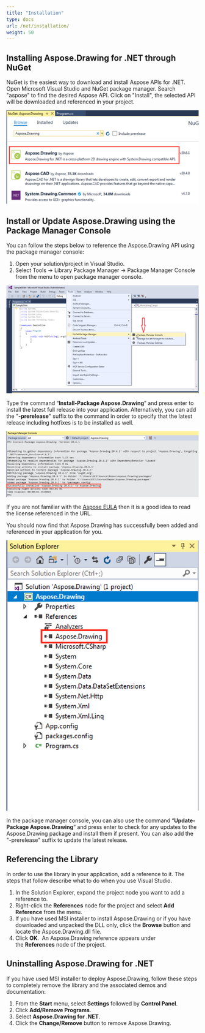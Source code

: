 ```yaml
---
title: "Installation"
type: docs
url: /net/installation/
weight: 50
---
```


## **Installing Aspose.Drawing for .NET through NuGet**
NuGet is the easiest way to download and install Aspose APIs for .NET. Open Microsoft Visual Studio and NuGet package manager. Search "aspose" to find the desired Aspose API. Click on "Install", the selected API will be downloaded and referenced in your project.

![Installing Aspose.Drawing for .NET through NuGet](installation_1.png)


## **Install or Update Aspose.Drawing using the Package Manager Console**
You can follow the steps below to reference the Aspose.Drawing API using the package manager console:

1. Open your solution/project in Visual Studio.
1. Select Tools -> Library Package Manager -> Package Manager Console from the menu to open package manager console.

![Package Manager Console menu item command](installation_2.png)

Type the command “**Install-Package Aspose.Drawing**” and press enter to install the latest full release into your application. Alternatively, you can add the "**-prerelease**" suffix to the command in order to specify that the latest release including hotfixes is to be installed as well.

![Package Manager Console log](installation_3.png)

If you are not familiar with the [Aspose EULA](http://www.aspose.com/corporate/purchase/end-user-license-agreement.aspx) then it is a good idea to read the license referenced in the URL. 

You should now find that Aspose.Drawing has successfully been added and referenced in your application for you.

![Aspose.Drawing installed reference](installation_4.png)

In the package manager console, you can also use the command “**Update-Package Aspose.Drawing**” and press enter to check for any updates to the Aspose.Drawing package and install them if present. You can also add the "-prerelease" suffix to update the latest release.
## **Referencing the Library**
In order to use the library in your application, add a reference to it. The steps that follow describe what to do when you use Visual Studio.

1. In the Solution Explorer, expand the project node you want to add a reference to.
1. Right-click the **References** node for the project and select **Add Reference** from the menu.
1. If you have used MSI installer to install Aspose.Drawing or if you have downloaded and unpacked the DLL only, click the **Browse** button and locate the Aspose.Drawing.dll file.
1. Click **OK**. 
   An Aspose.Drawing reference appears under the **References** node of the project.
## **Uninstalling Aspose.Drawing for .NET**
If you have used MSI installer to deploy Aspose.Drawing, follow these steps to completely remove the library and the associated demos and documentation:

1. From the **Start** menu, select **Settings** followed by **Control Panel**.
1. Click **Add/Remove Programs**.
1. Select **Aspose.Drawing for .NET**.
1. Click the **Change/Remove** button to remove Aspose.Drawing.
